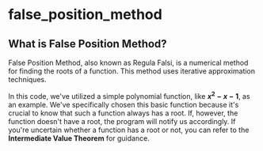 # false_position_method
## What is False Position Method?
False Position Method, also known as Regula Falsi, is a numerical method for finding the roots of a function. This method uses iterative approximation techniques.

In this code, we've utilized a simple polynomial function, like **$x^2 - x - 1$**, as an example. We've specifically chosen this basic function because it's crucial to know that such a function always has a root. If, however, the function doesn't have a root, the program will notify us accordingly. If you're uncertain whether a function has a root or not, you can refer to the **Intermediate Value Theorem** for guidance.
